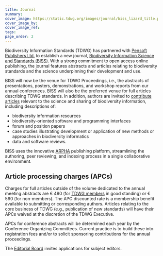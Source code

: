 ```yaml
---
title: Journal
summary: 
cover_image: https://static.tdwg.org/images/journal/biss_lizard_title.png
cover_image_by: 
cover_image_ref: 
tags: 
page_order: 2
---
```


Biodiversity Information Standards (TDWG) has partnered with [Pensoft Publishers Ltd.](https://pensoft.net/about) to establish a new journal, [Biodiversity Information Science and Standards (BISS)](https://biss.pensoft.net/). With a strong commitment to open access online publishing, the journal features abstracts and articles relating to biodiversity standards and the science underpinning their development and use.

BISS will now be the venue for TDWG Proceedings, i.e., the abstracts of presentations, posters, demonstrations, and workshop reports from our annual conferences. BISS will also be the preferred venue for full articles describing TDWG standards. In addition, authors are invited to [contribute articles](https://biss.pensoft.net/about) relevant to the science and sharing of biodiversity information, including descriptions of:
 
* biodiversity information resources
* biodiversity-oriented software and programming interfaces
* forum and position papers
* case studies illustrating development or application of new methods or approaches in biodiversity informatics
* data and software reviews.

BISS uses the innovative [ARPHA](http://arphahub.com/) publishing platform, streamlining the authoring, peer reviewing, and indexing process in a single collaborative environment. 

## Article processing charges (APCs)

Charges for full articles outside of the volume dedicated to the annual meeting abstracts are € 480 (for [TDWG members]({filename}../about/membership/index.md) in good standing) or € 560 (for non-members). The APC discounted rate is a membership benefit available to submitting or corresponding authors. Articles relating to the core business of TDWG (e.g., publication of new standards) will have their APCs waived at the discretion of the TDWG Executive. 

APCs for conference abstracts will be determined each year by the Conference Organizing Committees.  Current practice is to build these into registration fees and/or to solicit sponsoring contributions for the annual proceedings.

The [Editorial Board](https://biss.pensoft.net/board/) invites applications for subject editors.
